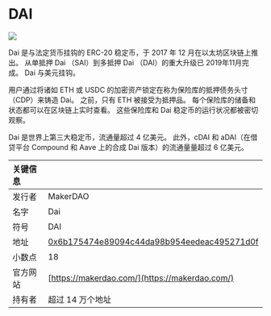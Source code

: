 # DAI

![](../../.gitbook/assets/dai.png)

Dai 是与法定货币挂钩的 ERC-20 稳定币，于 2017 年 12 月在以太坊区块链上推出。 从单抵押 Dai （SAI）到多抵押 Dai （DAI）的重大升级已 2019年11月完成。 Dai 与美元挂钩。

用户通过将诸如 ETH 或 USDC 的加密资产锁定在称为保险库的抵押债务头寸（CDP）来铸造 Dai。 之前，只有 ETH 被接受为抵押品。 每个保险库的储备和状态都可以在区块链上实时查看。 这些保险库和 Dai 稳定币的运行状况都被密切观察。

Dai 是世界上第三大稳定币，流通量超过 4 亿美元。 此外，cDAI 和 aDAI（在借贷平台 Compound 和 Aave 上的合成 Dai 版本）的流通量量超过 6 亿美元。

| 关键信息 |                                                                                                                     |
|:---- |:------------------------------------------------------------------------------------------------------------------- |
| 发行者  | MakerDAO                                                                                                            |
| 名字   | Dai                                                                                                                 |
| 符号   | DAI                                                                                                                 |
| 地址   | [0x6b175474e89094c44da98b954eedeac495271d0f](https://etherscan.io/token/0x6b175474e89094c44da98b954eedeac495271d0f) |
| 小数点  | 18                                                                                                                  |
| 官方网站 | [https://makerdao.com/](https://makerdao.com/)                                                                      |
| 持有者  | 超过 14 万个地址                                                                                                          |

